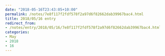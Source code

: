 ```yaml
---
date: "2018-05-16T23:43:05+10:00"
permalink: /notes/7e8f117f2fdf578f2a97d6f82662dab39967bac4.html
title: 2018/05/16 entry
redirect_from:
- /notes/entry/2018/05/16/7e8f117f2fdf578f2a97d6f82662dab39967bac4.html
categories:
- May
- 2018
- 16
---
```

